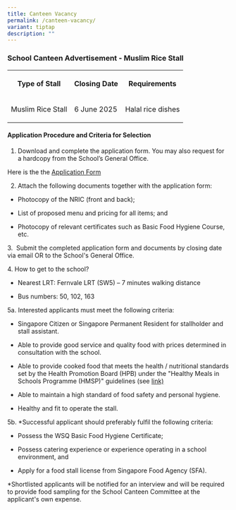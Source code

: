 ```yaml
---
title: Canteen Vacancy
permalink: /canteen-vacancy/
variant: tiptap
description: ""
---
```

<h3>School Canteen Advertisement - Muslim Rice Stall</h3>
<table style="minWidth: 75px">
<colgroup>
<col>
<col>
<col>
</colgroup>
<tbody>
<tr>
<th rowspan="1" colspan="1">
<p>Type of Stall</p>
</th>
<th rowspan="1" colspan="1">
<p>Closing Date</p>
</th>
<th rowspan="1" colspan="1">
<p>Requirements</p>
</th>
</tr>
<tr>
<td rowspan="1" colspan="1">
<p>Muslim Rice Stall</p>
</td>
<td rowspan="1" colspan="1">
<p>6 June 2025</p>
</td>
<td rowspan="1" colspan="1">
<p>Halal rice dishes</p>
</td>
</tr>
</tbody>
</table>
<h4>Application Procedure and Criteria for Selection</h4>
<ol data-tight="true" class="tight">
<li>
<p>Download and complete the application form. You may also request for a
hardcopy from the School’s General Office.</p>
</li>
</ol>
<p>Here is the the <a href="/files/Our school info/Canteen_Application_Form.pdf" rel="noopener nofollow" target="_blank">Application Form</a>
</p>
<ol start="2" data-tight="true" class="tight">
<li>
<p>Attach the following documents together with the application form:</p>
</li>
</ol>
<ul>
<li>
<p>Photocopy of the NRIC (front and back);</p>
</li>
<li>
<p>List of proposed menu and pricing for all items; and</p>
</li>
<li>
<p>Photocopy of relevant certificates such as Basic Food Hygiene Course,
etc.</p>
</li>
</ul>
<p>3.&nbsp; Submit the completed application form and documents by closing
date via email OR to the School's General Office.</p>
<p>4. How to get to the school?</p>
<ul>
<li>
<p>Nearest LRT: Fernvale LRT (SW5) – 7 minutes walking distance</p>
</li>
<li>
<p>Bus numbers: 50, 102, 163</p>
</li>
</ul>
<p>5a. Interested applicants must meet the following criteria:</p>
<ul>
<li>
<p>Singapore Citizen or Singapore Permanent Resident for stallholder and
stall assistant.</p>
</li>
<li>
<p>Able to provide good service and quality food with prices determined in
consultation with the school.</p>
</li>
<li>
<p>Able to provide cooked food that meets the health / nutritional standards
set by the Health Promotion Board (HPB) under the "Healthy Meals in Schools
Programme (HMSP)" guidelines (see <a href="https://www.hpb.gov.sg/schools/school-programmes/healthy-meals-in-schools-programme" rel="noopener nofollow" target="_blank">link)</a>
</p>
</li>
<li>
<p>Able to maintain a high standard of food safety and personal hygiene.</p>
</li>
<li>
<p>Healthy and fit to operate the stall.</p>
</li>
</ul>
<p>5b. *Successful applicant should preferably fulfil the following criteria:</p>
<ul>
<li>
<p>Possess the WSQ Basic Food Hygiene Certificate;</p>
</li>
<li>
<p>Possess catering experience or experience operating in a school environment,
and</p>
</li>
<li>
<p>Apply for a food stall license from Singapore Food Agency (SFA).</p>
</li>
</ul>
<p>*Shortlisted applicants will be notified for an interview and will be
required to provide food sampling for the School Canteen Committee at the
applicant's own expense.</p>
<p></p>